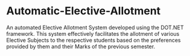 # Automatic-Elective-Allotment
An automated Elective Allotment System developed using the DOT.NET framework. This system effectively facilitates the allotment of various Elective Subjects to the respective students based on the preferences provided by them and their Marks of the previous semester.
